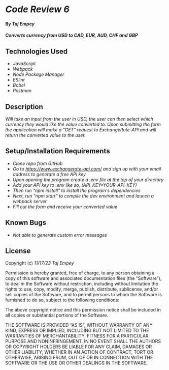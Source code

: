 # _Code Review 6_

#### By _**Taj Empey**_

#### _Converts currency from USD to CAD, EUR, AUD, CHF and GBP_

## Technologies Used

- _JavaScript_
- _Webpack_
- _Node Package Manager_
- _ESlint_
- _Babel_
- _Postman_

## Description

_Will take an input from the user in USD, the user can then select which currency they would like the value converted to.  Upon submitting the form the application will make a "GET" request to ExchangeRate-API and will return the converted value to the user._

## Setup/Installation Requirements

- _Clone repo from GitHub_
- _Go to https://www.exchangerate-api.com/ and sign up with your email address to generate a free API key_
- _Upon opening the program create a .env file at the top of your directory_
- _Add your API key to .env like so, (API_KEY=YOUR-API-KEY)_
- _Then run "npm install" to install the program's dependencies_
- _Next, run "npm start" to compile the dev environment and launch a webpack server_
- _Fill out the form and receive your converted value_

## Known Bugs

- _Not able to generate custom error messages_

## License

Copyright (c) _11/17/23_ _Taj Empey_

Permission is hereby granted, free of charge, to any person obtaining a copy of this software and associated documentation files (the “Software”), to deal in the Software without restriction, including without limitation the rights to use, copy, modify, merge, publish, distribute, sublicense, and/or sell copies of the Software, and to permit persons to whom the Software is furnished to do so, subject to the following conditions:

The above copyright notice and this permission notice shall be included in all copies or substantial portions of the Software.

THE SOFTWARE IS PROVIDED “AS IS”, WITHOUT WARRANTY OF ANY KIND, EXPRESS OR IMPLIED, INCLUDING BUT NOT LIMITED TO THE WARRANTIES OF MERCHANTABILITY, FITNESS FOR A PARTICULAR PURPOSE AND NONINFRINGEMENT. IN NO EVENT SHALL THE AUTHORS OR COPYRIGHT HOLDERS BE LIABLE FOR ANY CLAIM, DAMAGES OR OTHER LIABILITY, WHETHER IN AN ACTION OF CONTRACT, TORT OR OTHERWISE, ARISING FROM, OUT OF OR IN CONNECTION WITH THE SOFTWARE OR THE USE OR OTHER DEALINGS IN THE SOFTWARE.